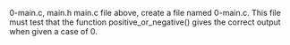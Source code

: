  0-main.c, main.h main.c file above, create a file named 0-main.c. This file must test that the function positive_or_negative() gives the correct output when given a case of 0.
 